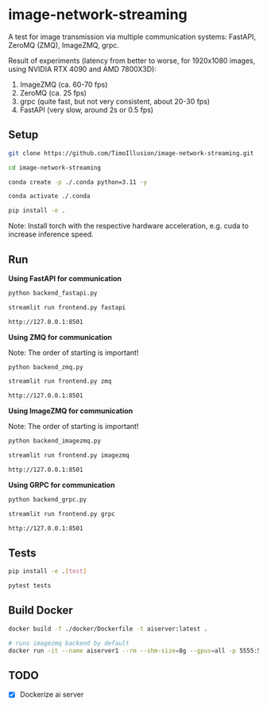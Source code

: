 # image-network-streaming

A test for image transmission via multiple communication systems: FastAPI, ZeroMQ (ZMQ), ImageZMQ, grpc.

Result of experiments (latency from better to worse, for 1920x1080 images, using NVIDIA RTX 4090 and AMD 7800X3D):

1. ImageZMQ (ca. 60-70 fps)
2. ZeroMQ (ca. 25 fps)
3. grpc (quite fast, but not very consistent, about 20-30 fps)
4. FastAPI (very slow, around 2s or 0.5 fps)

## Setup

```bash
git clone https://github.com/TimoIllusion/image-network-streaming.git

cd image-network-streaming

conda create -p ./.conda python=3.11 -y

conda activate ./.conda

pip install -e .

```
Note: Install torch with the respective hardware acceleration, e.g. cuda to increase inference speed.

## Run

**Using FastAPI for communication**

```bash
python backend_fastapi.py

streamlit run frontend.py fastapi

http://127.0.0.1:8501
```

**Using ZMQ for communication**

Note: The order of starting is important!

```bash
python backend_zmq.py

streamlit run frontend.py zmq

http://127.0.0.1:8501
```

**Using ImageZMQ for communication**

Note: The order of starting is important!

```bash
python backend_imagezmq.py

streamlit run frontend.py imagezmq

http://127.0.0.1:8501
```

**Using GRPC for communication**

```bash
python backend_grpc.py

streamlit run frontend.py grpc

http://127.0.0.1:8501
```

## Tests

```bash
pip install -e .[test]
```

```bash
pytest tests
```
## Build Docker

```bash
docker build -f ./docker/Dockerfile -t aiserver:latest .
```

```bash
# runs imagezmq backend by default
docker run -it --name aiserver1 --rm --shm-size=8g --gpus=all -p 5555:5555 aiserver:latest
```
## TODO

- [x] Dockerize ai server